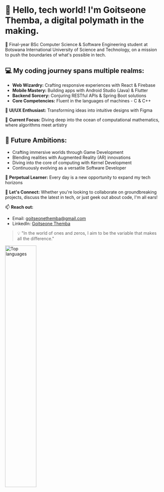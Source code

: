 # 👋 Hello, tech world! I'm Goitseone Themba, a digital polymath in the making.

🚀 Final-year BSc Computer Science & Software Engineering student at Botswana International University of Science and Technology, on a mission to push the boundaries of what's possible in tech.

## 💻 My coding journey spans multiple realms:
- **Web Wizardry:** Crafting responsive experiences with React & Firebase
- **Mobile Mastery:** Building apps with Android Studio (Java) & Flutter
- **Backend Sorcery:** Conjuring RESTful APIs & Spring Boot solutions
- **Core Competencies:** Fluent in the languages of machines - C & C++

🎨 **UI/UX Enthusiast:** Transforming ideas into intuitive designs with Figma

🔬 **Current Focus:** Diving deep into the ocean of computational mathematics, where algorithms meet artistry

## 🌟 Future Ambitions:
- Crafting immersive worlds through Game Development
- Blending realities with Augmented Reality (AR) innovations
- Diving into the core of computing with Kernel Development
- Continuously evolving as a versatile Software Developer

🌱 **Perpetual Learner:** Every day is a new opportunity to expand my tech horizons

🤝 **Let's Connect:** Whether you're looking to collaborate on groundbreaking projects, discuss the latest in tech, or just geek out about code, I'm all ears!

📫 **Reach out:** 
- Email: goitseonethemba@gmail.com 
- LinkedIn: [Goitseone Themba](https://www.linkedin.com/in/goitseone-themba-a58828291/)

> 💡 "In the world of ones and zeros, I aim to be the variable that makes all the difference."

<img alt="Top languages" src="https://github-readme-stats.vercel.app/api/top-langs/?username=anuraghazra&layout=compact" align="left" width="45%"/>

<!--
<div>
<p>👋 Hi there! I'm Goitseone Themba.</p>

🎓 I'm currently a final-year BSc Computer Science and Software Engineering student at Botswana International University of Science and Technology.

💻 I've dabbled in various areas of software development including:

- Web Development: React, Firebase, a bit of SQL.
- Mobile Development: Android Studio with Java, Flutter.
- Backend Development: REST APIs, Spring Boot.
- General Programming: C, C++.
  
🎨 I also have some experience in UI design using Figma.

🚀 My future goals include:

- Game Development
- Augmented Reality (AR) Software Development
- Kernel Development
- General Software Development
  
🔍 I'm constantly learning and improving, especially in computational math.

🌱 Currently, I'm working on refining my skills and taking on new projects to broaden my horizons.

📫 Feel free to reach out or collaborate on exciting projects!
</div>
-->

<!--
# Hi there👋

I'm a computer science and software engineering student
<img alt="Goitseone Themba's stats" src="https://github-readme-stats.vercel.app/api?username=Goitseone-Themba" align="left" width="45%"/>

**Goitseone-Themba/Goitseone-Themba** is a ✨ _special_ ✨ repository because its `README.md` (this file) appears on your GitHub profile.

Here are some ideas to get you started:

- 🔭 I’m currently working on ...
- 🌱 I’m currently learning ...
- 👯 I’m looking to collaborate on ...
- 🤔 I’m looking for help with ...
- 💬 Ask me about ...
- 📫 How to reach me: ...
- 😄 Pronouns: ...
- ⚡ Fun fact: ...
-->
